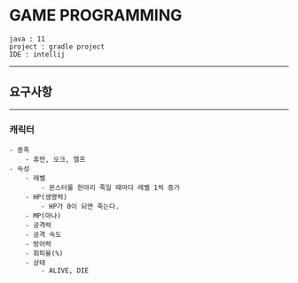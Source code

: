 # GAME PROGRAMMING

```text
java : 11
project : gradle project
IDE : intellij
```
---

## 요구사항

---
### 캐릭터
    - 종족
        - 휴먼, 오크, 엘프
    - 속성
        - 레벨
            - 몬스터를 한마리 죽일 때마다 레벨 1씩 증가 
        - HP(생명력)
            - HP가 0이 되면 죽는다.
        - MP(마나)
        - 공격력
        - 공격 속도
        - 방어력
        - 회피율(%)
        - 상태
            - ALIVE, DIE
